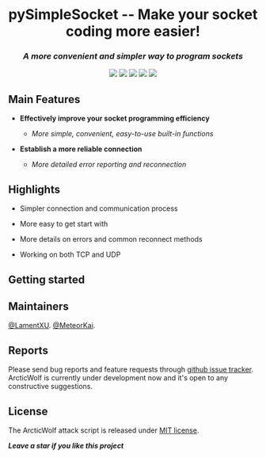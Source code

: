 <h1 align="center">pySimpleSocket -- Make your socket coding more easier!</h1>
<em><h3 align="center">A more convenient and simpler way to program sockets </h3></em>
<p align="center">
<img src=https://github.com/LamentXU123/pySimpleSocket/blob/main/Resource/Logo.png>
<img src=https://img.shields.io/badge/python-3.7+-blue?style=for-the-badge>
<img src=https://img.shields.io/badge/License-MIT-green?style=for-the-badge>
<img src=https://img.shields.io/badge/State-Developing-red?style=for-the-badge>
<img src=https://img.shields.io/badge/Platform-Windows-orange?style=for-the-badge>
<em><h5 align="center"></h5></em>

## Main Features
* __Effectively improve your socket programming efficiency__
	
	* *More simple, convenient, easy-to-use built-in functions*
	
* __Establish a more reliable connection__

	* *More detailed error reporting and reconnection*
	
## Highlights
* Simpler connection and communication process
	
* More easy to get start with
	
* More details on errors and common reconnect methods
	
* Working on both TCP and UDP

## Getting started


## Maintainers
[@LamentXU](https://github.com/LamentXU123).
[@MeteorKai](https://github.com/MeteorKai).

## Reports

Please send bug reports and feature requests through [github issue tracker](https://github.com/LamentXU123/pySimpleSocket/issues). ArcticWolf is currently under development now and it's open to any constructive suggestions.


## License
The ArcticWolf attack script is released under [MIT license](https://github.com/LamentXU123/pySimpleSocket/License).

***Leave a star if you like this project***
